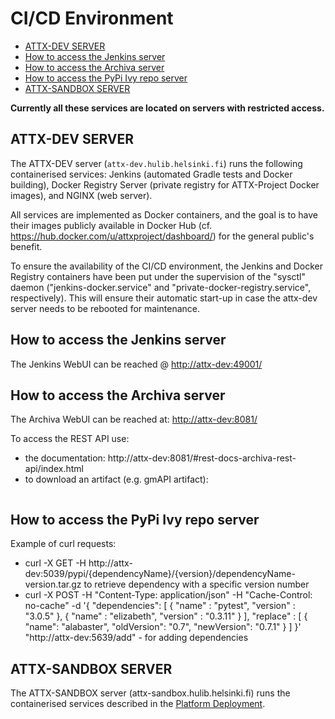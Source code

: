 # CI/CD Environment

<!-- TOC START min:1 max:3 link:true update:false -->
- [ATTX-DEV SERVER](#attx-dev-server)
- [How to access the Jenkins server](#how-to-access-the-jenkins-server)
- [How to access the Archiva server](#how-to-access-the-archiva-server)
- [How to access the PyPi Ivy repo server](#how-to-access-the-pypi-ivy-repo-server)
- [ATTX-SANDBOX SERVER](#attx-sandbox-server)

<!-- TOC END -->

**Currently all these services are located on servers with restricted access.**

## ATTX-DEV SERVER

The ATTX-DEV server (`attx-dev.hulib.helsinki.fi`) runs the following containerised services: Jenkins (automated Gradle tests and Docker building), Docker Registry Server (private registry for ATTX-Project Docker images), and NGINX (web server).

All services are implemented as Docker containers, and the goal is to have their images publicly available in Docker Hub (cf. https://hub.docker.com/u/attxproject/dashboard/) for the general public's benefit.

To ensure the availability of the CI/CD environment, the Jenkins and Docker Registry containers have been put under the supervision of the "sysctl" daemon ("jenkins-docker.service" and "private-docker-registry.service", respectively). This will ensure their automatic start-up in case the attx-dev server needs to be rebooted for maintenance.

## How to access the Jenkins server
The Jenkins WebUI can be reached @ [http://attx-dev:49001/](http://attx-dev:49001/)

## How to access the Archiva server
The Archiva WebUI can be reached at: [http://attx-dev:8081/](http://attx-dev:8081/)

To access the REST API use:
* the documentation: http://attx-dev:8081/#rest-docs-archiva-rest-api/index.html
* to download an artifact (e.g. gmAPI artifact):
``` ${artifactRepoURL}/restServices/archivaServices/searchService/artifact?g=org.uh.hulib.attx.gc&a=gm-API&v=${gmAPI}&p=tar.gz":"gm-API-${gmAPI}.tar.gz
```

## How to access the PyPi Ivy repo server

Example of curl requests:
* curl -X GET -H http://attx-dev:5039/pypi/{dependencyName}/{version}/dependencyName-version.tar.gz to retrieve dependency with a specific version number
* curl -X POST -H "Content-Type: application/json" -H "Cache-Control: no-cache" -d '{ "dependencies": [ { "name" : "pytest", "version" : "3.0.5" }, { "name" : "elizabeth", "version" : "0.3.11" } ], "replace" : [ { "name": "alabaster", "oldVersion": "0.7", "newVersion": "0.7.1" } ] }' "http://attx-dev:5639/add" - for adding dependencies

## ATTX-SANDBOX SERVER

The ATTX-SANDBOX server (attx-sandbox.hulib.helsinki.fi) runs the containerised services described in the [Platform Deployment](Platform-Deployment.md).
